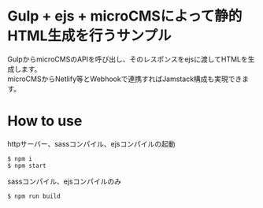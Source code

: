 # Gulp + ejs + microCMSによって静的HTML生成を行うサンプル

GulpからmicroCMSのAPIを呼び出し、そのレスポンスをejsに渡してHTMLを生成します。  
microCMSからNetlify等とWebhookで連携すればJamstack構成も実現できます。

# How to use

httpサーバー、sassコンパイル、ejsコンパイルの起動
```
$ npm i
$ npm start
```

sassコンパイル、ejsコンパイルのみ
```
$ npm run build
```
